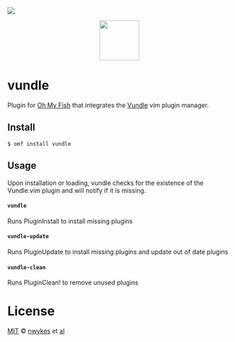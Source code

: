 ![][license-badge]

<div align="center">
  <a href="http://github.com/oh-my-fish/oh-my-fish">
  <img width=90px  src="https://cloud.githubusercontent.com/assets/8317250/8510172/f006f0a4-230f-11e5-98b6-5c2e3c87088f.png">
  </a>
</div>

# vundle

Plugin for [Oh My Fish][omf-link] that integrates the [Vundle] vim plugin manager.

## Install

```fish
$ omf install vundle
```

## Usage

Upon installation or loading, vundle checks for the existence of the Vundle.vim plugin and will notify if it is missing.

#### `vundle`

Runs PluginInstall to install missing plugins

#### `vundle-update`

Runs PluginUpdate to install missing plugins and update out of date plugins

#### `vundle-clean`

Runs PluginClean! to remove unused plugins

# License

[MIT][mit] © [nwykes][author] et [al][contributors]


[mit]:            http://opensource.org/licenses/MIT
[author]:         http://github.com/nwykes
[contributors]:   https://github.com/nwykes/plugin-vundle/graphs/contributors
[omf-link]:       https://www.github.com/oh-my-fish/oh-my-fish

[license-badge]:  https://img.shields.io/badge/license-MIT-007EC7.svg?style=flat-square
[Vundle]:         http://github.com/VundleVim/Vundle.vim

